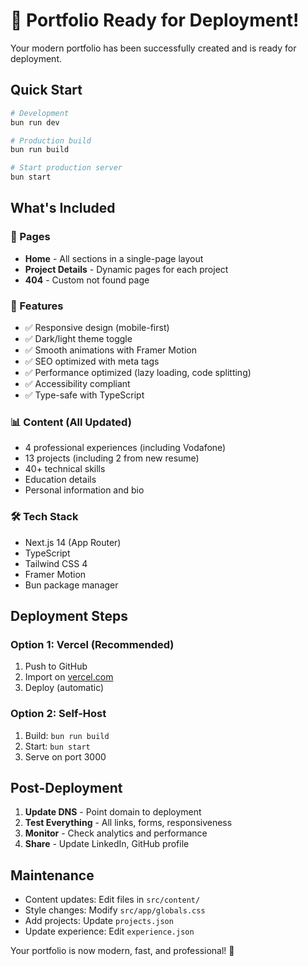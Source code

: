 # 🚀 Portfolio Ready for Deployment!

Your modern portfolio has been successfully created and is ready for deployment.

## Quick Start

```bash
# Development
bun run dev

# Production build
bun run build

# Start production server
bun start
```

## What's Included

### 📄 Pages
- **Home** - All sections in a single-page layout
- **Project Details** - Dynamic pages for each project
- **404** - Custom not found page

### 🎨 Features
- ✅ Responsive design (mobile-first)
- ✅ Dark/light theme toggle
- ✅ Smooth animations with Framer Motion
- ✅ SEO optimized with meta tags
- ✅ Performance optimized (lazy loading, code splitting)
- ✅ Accessibility compliant
- ✅ Type-safe with TypeScript

### 📊 Content (All Updated)
- 4 professional experiences (including Vodafone)
- 13 projects (including 2 from new resume)
- 40+ technical skills
- Education details
- Personal information and bio

### 🛠️ Tech Stack
- Next.js 14 (App Router)
- TypeScript
- Tailwind CSS 4
- Framer Motion
- Bun package manager

## Deployment Steps

### Option 1: Vercel (Recommended)
1. Push to GitHub
2. Import on [vercel.com](https://vercel.com)
3. Deploy (automatic)

### Option 2: Self-Host
1. Build: `bun run build`
2. Start: `bun start`
3. Serve on port 3000

## Post-Deployment

1. **Update DNS** - Point domain to deployment
2. **Test Everything** - All links, forms, responsiveness
3. **Monitor** - Check analytics and performance
4. **Share** - Update LinkedIn, GitHub profile

## Maintenance

- Content updates: Edit files in `src/content/`
- Style changes: Modify `src/app/globals.css`
- Add projects: Update `projects.json`
- Update experience: Edit `experience.json`

Your portfolio is now modern, fast, and professional! 🎉